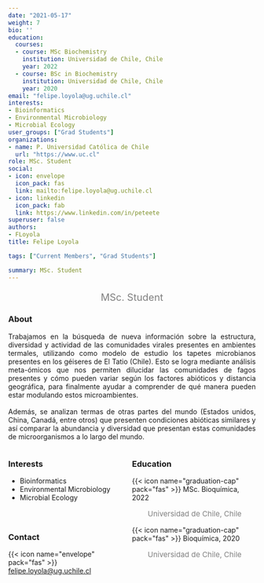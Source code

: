 ```yaml
---
date: "2021-05-17"
weight: 7
bio: ''
education:
  courses:
  - course: MSc Biochemistry  
    institution: Universidad de Chile, Chile 
    year: 2022
  - course: BSc in Biochemistry 
    institution: Universidad de Chile, Chile
    year: 2020
email: "felipe.loyola@ug.uchile.cl"
interests:
- Bioinformatics
- Environmental Microbiology
- Microbial Ecology
user_groups: ["Grad Students"]
organizations:
- name: P. Universidad Católica de Chile
  url: "https://www.uc.cl"
role: MSc. Student
social:
- icon: envelope
  icon_pack: fas
  link: mailto:felipe.loyola@ug.uchile.cl
- icon: linkedin
  icon_pack: fab
  link: https://www.linkedin.com/in/peteete
superuser: false
authors:
- FLoyola
title: Felipe Loyola

tags: ["Current Members", "Grad Students"]

summary: MSc. Student
---
```

<p style="color:grey; font-size:20px; text-align:center;"> MSc. Student </p>

<div style="text-align:justify;">

<h3> About </h3>

Trabajamos en la búsqueda de nueva información sobre la estructura, diversidad y actividad de las comunidades virales presentes en ambientes termales, utilizando como modelo de estudio los tapetes microbianos presentes en los géiseres de El Tatio (Chile). Esto se logra mediante análisis meta-ómicos que nos permiten dilucidar las comunidades de fagos presentes y cómo pueden variar según los factores abióticos y distancia geográfica, para finalmente ayudar a comprender de qué manera pueden estar modulando estos microambientes.<br>  
Además, se analizan termas de otras partes del mundo (Estados unidos, China, Canadá, entre otros) que presenten condiciones abióticas similares y así comparar la abundancia y diversidad que presentan estas comunidades de microorganismos a lo largo del mundo. <br>

</div>

<style>
.column-left{
  float: left;
  width: 50%;
  text-align: left;
}
.column-right{
  float: right;
  width: 50%;
  text-align: left;
}
</style>

<div class="column-left">

<h3> Interests </h3>

- Bioinformatics
- Environmental Microbiology
- Microbial Ecology

<br><br>
</div>

<div class="column-right">

<h3> Education </h3>
{{< icon name="graduation-cap" pack="fas" >}} MSc. Bioquímica, 2022
<p style="color:grey; font-size:15px; padding-left:32px;"> Universidad de Chile, Chile  </p>
{{< icon name="graduation-cap" pack="fas" >}} Bioquímica, 2020
<p style="color:grey; font-size:15px; padding-left:32px;"> Universidad de Chile, Chile </p>

<br><br>
</div>

<h3> Contact </h3>

{{< icon name="envelope" pack="fas" >}} felipe.loyola@ug.uchile.cl <br>
<a href="mailto:felipe.loyola@ug.uchile.cl"><i class="fas fa-envelope"></i></a> &nbsp;
<a href="https://www.linkedin.com/in/peteete"><i class="fab fa-linkedin"></i></a><br>